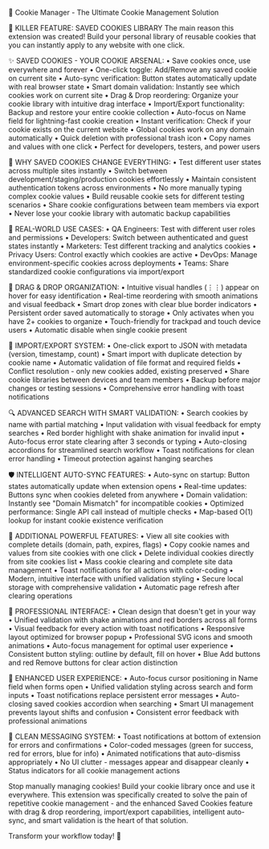 🍪 Cookie Manager - The Ultimate Cookie Management Solution

🎯 KILLER FEATURE: SAVED COOKIES LIBRARY
The main reason this extension was created! Build your personal library of reusable cookies that you can instantly apply to any website with one click.

✨ SAVED COOKIES - YOUR COOKIE ARSENAL:
• Save cookies once, use everywhere and forever
• One-click toggle: Add/Remove any saved cookie on current site
• Auto-sync verification: Button states automatically update with real browser state
• Smart domain validation: Instantly see which cookies work on current site
• Drag & Drop reordering: Organize your cookie library with intuitive drag interface
• Import/Export functionality: Backup and restore your entire cookie collection
• Auto-focus on Name field for lightning-fast cookie creation
• Instant verification: Check if your cookie exists on the current website
• Global cookies work on any domain automatically
• Quick deletion with professional trash icon
• Copy names and values with one click
• Perfect for developers, testers, and power users

🚀 WHY SAVED COOKIES CHANGE EVERYTHING:
• Test different user states across multiple sites instantly
• Switch between development/staging/production cookies effortlessly
• Maintain consistent authentication tokens across environments
• No more manually typing complex cookie values
• Build reusable cookie sets for different testing scenarios
• Share cookie configurations between team members via export
• Never lose your cookie library with automatic backup capabilities

💼 REAL-WORLD USE CASES:
• QA Engineers: Test with different user roles and permissions
• Developers: Switch between authenticated and guest states instantly
• Marketers: Test different tracking and analytics cookies
• Privacy Users: Control exactly which cookies are active
• DevOps: Manage environment-specific cookies across deployments
• Teams: Share standardized cookie configurations via import/export

🎨 DRAG & DROP ORGANIZATION:
• Intuitive visual handles (⋮⋮) appear on hover for easy identification
• Real-time reordering with smooth animations and visual feedback
• Smart drop zones with clear blue border indicators
• Persistent order saved automatically to storage
• Only activates when you have 2+ cookies to organize
• Touch-friendly for trackpad and touch device users
• Automatic disable when single cookie present

📁 IMPORT/EXPORT SYSTEM:
• One-click export to JSON with metadata (version, timestamp, count)
• Smart import with duplicate detection by cookie name
• Automatic validation of file format and required fields
• Conflict resolution - only new cookies added, existing preserved
• Share cookie libraries between devices and team members
• Backup before major changes or testing sessions
• Comprehensive error handling with toast notifications

🔍 ADVANCED SEARCH WITH SMART VALIDATION:
• Search cookies by name with partial matching
• Input validation with visual feedback for empty searches
• Red border highlight with shake animation for invalid input
• Auto-focus error state clearing after 3 seconds or typing
• Auto-closing accordions for streamlined search workflow
• Toast notifications for clean error handling
• Timeout protection against hanging searches

🛡️ INTELLIGENT AUTO-SYNC FEATURES:
• Auto-sync on startup: Button states automatically update when extension opens
• Real-time updates: Buttons sync when cookies deleted from anywhere
• Domain validation: Instantly see "Domain Mismatch" for incompatible cookies
• Optimized performance: Single API call instead of multiple checks
• Map-based O(1) lookup for instant cookie existence verification

🔧 ADDITIONAL POWERFUL FEATURES:
• View all site cookies with complete details (domain, path, expires, flags)
• Copy cookie names and values from site cookies with one click
• Delete individual cookies directly from site cookies list
• Mass cookie clearing and complete site data management
• Toast notifications for all actions with color-coding
• Modern, intuitive interface with unified validation styling
• Secure local storage with comprehensive validation
• Automatic page refresh after clearing operations

🎨 PROFESSIONAL INTERFACE:
• Clean design that doesn't get in your way
• Unified validation with shake animations and red borders across all forms
• Visual feedback for every action with toast notifications
• Responsive layout optimized for browser popup
• Professional SVG icons and smooth animations
• Auto-focus management for optimal user experience
• Consistent button styling: outline by default, fill on hover
• Blue Add buttons and red Remove buttons for clear action distinction

🌟 ENHANCED USER EXPERIENCE:
• Auto-focus cursor positioning in Name field when forms open
• Unified validation styling across search and form inputs
• Toast notifications replace persistent error messages
• Auto-closing saved cookies accordion when searching
• Smart UI management prevents layout shifts and confusion
• Consistent error feedback with professional animations

💬 CLEAN MESSAGING SYSTEM:
• Toast notifications at bottom of extension for errors and confirmations
• Color-coded messages (green for success, red for errors, blue for info)
• Animated notifications that auto-dismiss appropriately
• No UI clutter - messages appear and disappear cleanly
• Status indicators for all cookie management actions

Stop manually managing cookies! Build your cookie library once and use it everywhere. This extension was specifically created to solve the pain of repetitive cookie management - and the enhanced Saved Cookies feature with drag & drop reordering, import/export capabilities, intelligent auto-sync, and smart validation is the heart of that solution.

Transform your workflow today! 🚀
